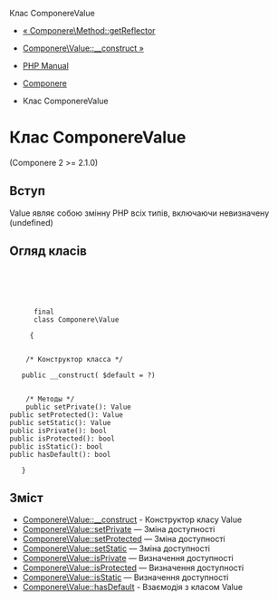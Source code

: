 Клас ComponereValue

-   [« Componere\\Method::getReflector](componere-method.getreflector.html)
    
-   [Componere\\Value::\_\_construct »](componere-value.construct.html)
    
-   [PHP Manual](index.html)
    
-   [Componere](book.componere.html)
    
-   Клас ComponereValue
    

# Клас ComponereValue

(Componere 2 >= 2.1.0)

## Вступ

Value являє собою змінну PHP всіх типів, включаючи невизначену (undefined)

## Огляд класів

```classsynopsis



    
     
      final
      class Componere\Value
     
     {


    /* Конструктор класса */
    
   public __construct( $default = ?)


    /* Методы */
    public setPrivate(): Value
public setProtected(): Value
public setStatic(): Value
public isPrivate(): bool
public isProtected(): bool
public isStatic(): bool
public hasDefault(): bool

   }
```

## Зміст

-   [Componere\\Value::\_\_construct](componere-value.construct.html) - Конструктор класу Value
-   [Componere\\Value::setPrivate](componere-value.setprivate.html) — Зміна доступності
-   [Componere\\Value::setProtected](componere-value.setprotected.html) — Зміна доступності
-   [Componere\\Value::setStatic](componere-value.setstatic.html) — Зміна доступності
-   [Componere\\Value::isPrivate](componere-value.isprivate.html) — Визначення доступності
-   [Componere\\Value::isProtected](componere-value.isprotected.html) — Визначення доступності
-   [Componere\\Value::isStatic](componere-value.isstatic.html) — Визначення доступності
-   [Componere\\Value::hasDefault](componere-value.hasdefault.html) - Взаємодія з класом Value